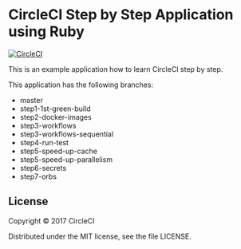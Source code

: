 # CircleCI Step by Step Application using Ruby
[![CircleCI](https://circleci.com/gh/CircleCI-Public/circleci-step-by-step-ruby/tree/step1-1st-green-build.svg?style=svg)](https://circleci.com/gh/CircleCI-Public/circleci-step-by-step-ruby/tree/step1-1st-green-build)

This is an example application how to learn CircleCI step by step.

This application has the following branches: 

- master
- step1-1st-green-build
- step2-docker-images
- step3-workflows
- step3-workflows-sequential
- step4-run-test
- step5-speed-up-cache
- step5-speed-up-parallelism
- step6-secrets
- step7-orbs

## License

Copyright © 2017 CircleCI

Distributed under the MIT license, see the file LICENSE.

